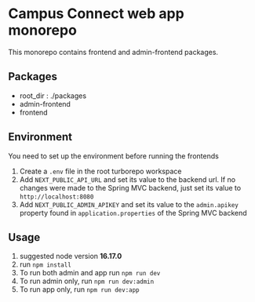 # Campus Connect web app monorepo
This monorepo contains frontend and admin-frontend packages.

## Packages
* root_dir : ./packages
* admin-frontend
* frontend

## Environment
You need to set up the environment before running the frontends
1. Create a `.env` file in the root turborepo workspace
2. Add `NEXT_PUBLIC_API_URL` and set its value to the backend url. If no changes were made to the Spring MVC backend, just set its value to `http://localhost:8080`
3. Add `NEXT_PUBLIC_ADMIN_APIKEY` and set its value to the `admin.apikey` property found in  `application.properties` of the Spring MVC backend

## Usage

1. suggested node version __16.17.0__ 
2. run ```npm install```
3. To run both admin and app run ```npm run dev```
4. To run admin only, run ```npm run dev:admin```
5. To run app only, run ```npm run dev:app```